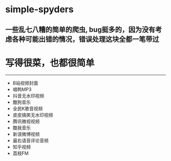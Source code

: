 # simple-spyders
一些乱七八糟的简单的爬虫, bug挺多的，因为没有考虑各种可能出错的情况，错误处理这块全都一笔带过
---
# 写得很菜，也都很简单
---
* B站视频封面
* 唱鸭MP3
* 抖音无水印视频
* 酷狗音乐
* 全民K歌音视频
* 皮皮搞笑无水印视频
* 腾讯微视视频
* 酷我音乐
* 新浪微博视频
* 最右语音评论音频
* 知乎视频
* 荔枝FM